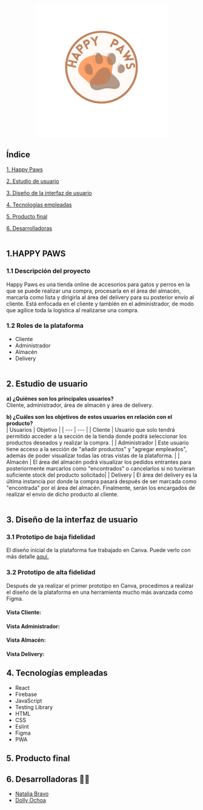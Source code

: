 <p align="center"> 
  <img src="./src/assets/logo.png" alt="happy paws" width="350px" height="350px" >
<!-- </p> <h1 align="center"> Tienda online de accesorios para mascotas</h1> -->

## Índice

[1. Happy Paws](#1-happy-paws)

[2. Estudio de usuario](#2-estudio-de-usuario)

[3. Diseño de la interfaz de usuario](#3-diseño-de-la-interfaz-de-usuario)

[4. Tecnologías empleadas](#4-tecnologías-empleadas)

[5. Producto final](#5-producto-final)

[6. Desarrolladoras](#6-desarrolladoras)
<br><br>

## **1.HAPPY PAWS**

### **1.1 Descripción del proyecto**

Happy Paws es una tienda online de accesorios para gatos y perros en la que se puede realizar una compra, procesarla en el área del almacén, marcarla como lista y dirigirla al área del delivery para su posterior envío al cliente.
Está enfocada en el cliente y también en el administrador, de modo que agilice toda la logística al realizarse una compra. <br>

### **1.2 Roles de la plataforma**

- Cliente
- Administrador
- Almacén
- Delivery
  <br><br>

## **2. Estudio de usuario**

**a) ¿Quiénes son los principales usuarios?** <br>
Cliente, administrador, área de almacén y área de delivery.

**b) ¿Cuáles son los objetivos de estos usuarios en relación con el producto?** <br>
| Usuarios | Objetivo |
| --- | --- |
| Cliente | Usuario que solo tendrá permitido acceder a la sección de la tienda donde podrá seleccionar los productos deseados y realizar la compra. |
| Administrador | Este usuario tiene acceso a la sección de "añadir productos" y "agregar empleados", además de poder visualizar todas las otras vistas de la plataforma. |
| Almacén | El área del almacén podrá visualizar los pedidos entrantes para posteriormente marcarlos como "encontrados" o cancelarlos si no tuvieran suficiente stock del producto solicitado|
| Delivery | El área del delivery es la última instancia por donde la compra pasará después de ser marcada como "encontrada" por el área del almacén. Finalmente, serán los encargados de realizar el envío de dicho producto al cliente.<br> <br>

## **3. Diseño de la interfaz de usuario**

### **3.1 Prototipo de baja fidelidad**

El diseño inicial de la plataforma fue trabajado en Canva.
Puede verlo con más detalle [aquí.](https://www.canva.com/design/DAE4n3Db3as/Rp340bLg1KrCSVtkBxJsSQ/view?utm_content=DAE4n3Db3as&utm_campaign=designshare&utm_medium=link2&utm_source=sharebutton)

### **3.2 Prototipo de alta fidelidad**

Después de ya realizar el primer prototipo en Canva, procedimos a realizar el diseño de la plataforma en una herramienta mucho más avanzada como Figma.

#### **Vista Cliente:** <br>

<!-- <p align center>
<img width="500" height="350" src="src/img/figma1.JPG">
</p>  -->

#### **Vista Administrador:** <br>

<!-- <p align center>
<img width="500" height="350" src="src/img/figma1.JPG">
</p>  -->

#### **Vista Almacén:** <br>

<!-- <p align center>
<img width="500" height="350" src="src/img/figma1.JPG">
</p>  -->

#### **Vista Delivery:** <br>

<!-- <p align center>
<img width="500" height="350" src="src/img/figma1.JPG">
</p>  -->

## 4. Tecnologías empleadas

- React
- Firebase
- JavaScript
- Testing Library
- HTML
- CSS
- Eslint
- Figma
- PWA

## 5. Producto final

## 6. Desarrolladoras 👩‍💻

- [Natalia Bravo](https://github.com/Natalia7919)
- [Dolly Ochoa](https://github.com/DollyPilar)
